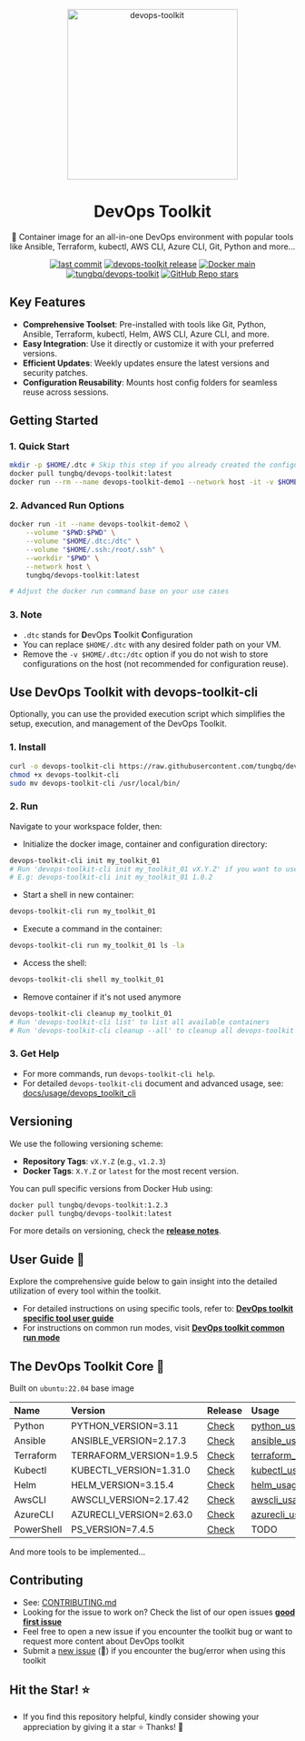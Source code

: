 <p align="center">
  <a href="https://github.com/tungbq/devops-toolkit"><img src="./assets/images/devops-toolkit.jpg" alt="devops-toolkit" height="300"></a>
</p>

<h1 align="center">DevOps Toolkit</h1>

<p align="center">🐳 Container image for an all-in-one DevOps environment with popular tools like Ansible, Terraform, kubectl, AWS CLI, Azure CLI, Git, Python and more...</p>

<p align="center">
  <a href="https://img.shields.io/github/last-commit/tungbq/devops-toolkit/main"><img alt="last commit" src="https://img.shields.io/github/last-commit/tungbq/devops-toolkit/main" /></a>
  <a href="https://github.com/tungbq/devops-toolkit/releases"><img alt="devops-toolkit release" src="https://img.shields.io/github/release/tungbq/devops-toolkit.svg" /></a>
  <a href="[https://hub.docker.com/r/tungbq/devops-toolkit/tags](https://github.com/tungbq/devops-toolkit/actions/workflows/deploy-docker-image-release.yml/badge.svg)">
     <img alt="Docker main" src="https://github.com/tungbq/devops-toolkit/actions/workflows/deploy-docker-image-release.yml/badge.svg"/></a>
  <a href="https://img.shields.io/docker/pulls/tungbq/devops-toolkit"><img alt="tungbq/devops-toolkit" src="https://img.shields.io/docker/pulls/tungbq/devops-toolkit"/></a>
  <a href="https://github.com/tungbq/devops-toolkit/stargazers"><img alt="GitHub Repo stars" src="https://img.shields.io/github/stars/tungbq/devops-toolkit"/></a>
</p>

## Key Features

- **Comprehensive Toolset**: Pre-installed with tools like Git, Python, Ansible, Terraform, kubectl, Helm, AWS CLI, Azure CLI, and more.
- **Easy Integration**: Use it directly or customize it with your preferred versions.
- **Efficient Updates**: Weekly updates ensure the latest versions and security patches.
- **Configuration Reusability**: Mounts host config folders for seamless reuse across sessions.

## Getting Started

### 1. Quick Start

```bash
mkdir -p $HOME/.dtc # Skip this step if you already created the configuration folder before
docker pull tungbq/devops-toolkit:latest
docker run --rm --name devops-toolkit-demo1 --network host -it -v $HOME/.dtc:/dtc tungbq/devops-toolkit:latest
```

### 2. Advanced Run Options

```bash
docker run -it --name devops-toolkit-demo2 \
    --volume "$PWD:$PWD" \
    --volume "$HOME/.dtc:/dtc" \
    --volume "$HOME/.ssh:/root/.ssh" \
    --workdir "$PWD" \
    --network host \
    tungbq/devops-toolkit:latest

# Adjust the docker run command base on your use cases
```

### 3. Note

- `.dtc` stands for **D**evOps **T**oolkit **C**onfiguration
- You can replace `$HOME/.dtc` with any desired folder path on your VM.
- Remove the `-v $HOME/.dtc:/dtc` option if you do not wish to store configurations on the host (not recommended for configuration reuse).

## Use DevOps Toolkit with devops-toolkit-cli

Optionally, you can use the provided execution script which simplifies the setup, execution, and management of the DevOps Toolkit.

### 1. Install

```bash
curl -o devops-toolkit-cli https://raw.githubusercontent.com/tungbq/devops-toolkit/main/devops-toolkit-cli
chmod +x devops-toolkit-cli
sudo mv devops-toolkit-cli /usr/local/bin/
```

### 2. Run

Navigate to your workspace folder, then:

- Initialize the docker image, container and configuration directory:

```bash
devops-toolkit-cli init my_toolkit_01
# Run 'devops-toolkit-cli init my_toolkit_01 vX.Y.Z' if you want to use specific version.
# E.g: devops-toolkit-cli init my_toolkit_01 1.0.2
```

- Start a shell in new container:

```bash
devops-toolkit-cli run my_toolkit_01
```

- Execute a command in the container:

```bash
devops-toolkit-cli run my_toolkit_01 ls -la
```

- Access the shell:

```bash
devops-toolkit-cli shell my_toolkit_01
```

- Remove container if it's not used anymore

```bash
devops-toolkit-cli cleanup my_toolkit_01
# Run 'devops-toolkit-cli list' to list all available containers
# Run 'devops-toolkit-cli cleanup --all' to cleanup all devops-toolkit containers
```

### 3. Get Help

- For more commands, run `devops-toolkit-cli help`.
- For detailed `devops-toolkit-cli` document and advanced usage, see: [docs/usage/devops_toolkit_cli](./docs/usage/devops_toolkit_cli.md)

## Versioning

We use the following versioning scheme:

- **Repository Tags**: `vX.Y.Z` (e.g., `v1.2.3`)
- **Docker Tags**: `X.Y.Z` or `latest` for the most recent version.

You can pull specific versions from Docker Hub using:

```bash
docker pull tungbq/devops-toolkit:1.2.3
docker pull tungbq/devops-toolkit:latest
```

For more details on versioning, check the [**release notes**](https://github.com/tungbq/devops-toolkit/releases).

## User Guide 📖

Explore the comprehensive guide below to gain insight into the detailed utilization of every tool within the toolkit.

- For detailed instructions on using specific tools, refer to: [**DevOps toolkit specific tool user guide**](./docs/usage/README.md)
- For instructions on common run modes, visit [**DevOps toolkit common run mode**](./docs/usage/run_mode.md)

## The DevOps Toolkit Core 🧰

Built on `ubuntu:22.04` base image

| Name       | Version                 | Release                                                                      | Usage                                              |
| :--------- | :---------------------- | :--------------------------------------------------------------------------- | :------------------------------------------------- |
| Python     | PYTHON_VERSION=3.11     | [Check](https://www.python.org/downloads/source/)                            | [python_usage](./docs/usage/python_usage.md)       |
| Ansible    | ANSIBLE_VERSION=2.17.3  | [Check](https://api.github.com/repos/ansible/ansible/releases/latest)        | [ansible_usage](./docs/usage/ansible_usage.md)     |
| Terraform  | TERRAFORM_VERSION=1.9.5 | [Check](https://releases.hashicorp.com/terraform/)                           | [terraform_usage](./docs/usage/terraform_usage.md) |
| Kubectl    | KUBECTL_VERSION=1.31.0  | [Check](https://dl.k8s.io/release/stable.txt)                                | [kubectl_usage](./docs/usage/kubectl_usage.md)     |
| Helm       | HELM_VERSION=3.15.4     | [Check](https://github.com/helm/helm/releases)                               | [helm_usage](./docs/usage/helm_usage.md)           |
| AwsCLI     | AWSCLI_VERSION=2.17.42  | [Check](https://raw.githubusercontent.com/aws/aws-cli/v2/CHANGELOG.rst)      | [awscli_usage](./docs/usage/awscli_usage.md)       |
| AzureCLI   | AZURECLI_VERSION=2.63.0 | [Check](https://learn.microsoft.com/en-us/cli/azure/release-notes-azure-cli) | [azurecli_usage](./docs/usage/azurecli_usage.md)   |
| PowerShell | PS_VERSION=7.4.5        | [Check](https://github.com/PowerShell/PowerShell/releases)                   | TODO                                               |

And more tools to be implemented...

## Contributing

- See: [CONTRIBUTING.md](./CONTRIBUTING.md)
- Looking for the issue to work on? Check the list of our open issues [**good first issue**](https://github.com/tungbq/devops-toolkit/issues?q=is%3Aissue+is%3Aopen+label%3A%22good+first+issue%22)
- Feel free to open a new issue if you encounter the toolkit bug or want to request more content about DevOps toolkit
- Submit a [new issue](https://github.com/tungbq/devops-toolkit/issues/new) (🐛) if you encounter the bug/error when using this toolkit

## Hit the Star! ⭐

- If you find this repository helpful, kindly consider showing your appreciation by giving it a star ⭐ Thanks! 💖
